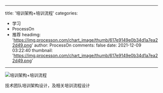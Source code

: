 
---
title: '培训架构+培训流程'
categories: 
 - 学习
 - ProcessOn
 - 推荐
headimg: 'https://img.processon.com/chart_image/thumb/617e9149e0b34d1a7ea22d49.png'
author: ProcessOn
comments: false
date: 2021-12-09 03:22:40
thumbnail: 'https://img.processon.com/chart_image/thumb/617e9149e0b34d1a7ea22d49.png'
---

<div>   
<img class="thumb" alt="培训架构+培训流程" src="https://img.processon.com/chart_image/thumb/617e9149e0b34d1a7ea22d49.png" referrerpolicy="no-referrer">
<p>技术团队培训架构设计，及相关培训流程设计</p>  
</div>
            